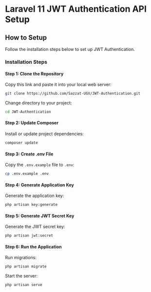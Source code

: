 # Laravel 11 JWT Authentication API Setup

## How to Setup
Follow the installation steps below to set up JWT Authentication.

### Installation Steps

#### Step 1: Clone the Repository
Copy this link and paste it into your local web server:
```bash
git clone https://github.com/Sazzat-UGV/JWT-Authentication.git
```
Change directory to your project:
```bash
cd JWT-Authentication
```

#### Step 2: Update Composer
Install or update project dependencies:
```bash
composer update
```

#### Step 3: Create .env File
Copy the `.env.example` file to `.env`:
```bash
cp .env.example .env
```

#### Step 4: Generate Application Key
Generate the application key:
```bash
php artisan key:generate
```

#### Step 5: Generate JWT Secret Key
Generate the JWT secret key:
```bash
php artisan jwt:secret
```

#### Step 6: Run the Application
Run migrations:
```bash
php artisan migrate
```
Start the server:
```bash
php artisan serve
```
